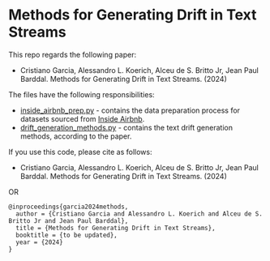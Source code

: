 # Methods for Generating Drift in Text Streams

This repo regards the following paper:
* Cristiano Garcia, Alessandro L. Koerich, Alceu de S. Britto Jr, Jean Paul Barddal. Methods for Generating Drift in Text Streams. (2024)

The files have the following responsibilities:
* [inside_airbnb_prep.py](https://github.com/cristianomg10/methods-for-generating-drift-in-text-streams/blob/main/inside_airbnb_prep.py) - contains the data preparation process for datasets sourced from [Inside Airbnb](http://insideairbnb.com/get-the-data).
* [drift_generation_methods.py](https://github.com/cristianomg10/methods-for-generating-drift-in-text-streams/blob/main/text_drift_generation_methods.py) - contains the text drift generation methods, according to the paper.


If you use this code, please cite as follows:
* Cristiano Garcia, Alessandro L. Koerich, Alceu de S. Britto Jr, Jean Paul Barddal. Methods for Generating Drift in Text Streams. (2024)

OR

```
@inproceedings{garcia2024methods,
  author = {Cristiano Garcia and Alessandro L. Koerich and Alceu de S. Britto Jr and Jean Paul Barddal},
  title = {Methods for Generating Drift in Text Streams},
  booktitle = {to be updated},
  year = {2024}
}
```
